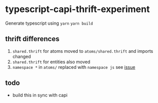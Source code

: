 # typescript-capi-thrift-experiment

Generate typescript using
`yarn`
`yarn build`

## thrift differences

1. `shared.thrift` for atoms moved to `atoms/shared.thrift` and imports changed
2. `shared.thrift` for entities also moved
3. `namespace *` in `atoms/` replaced with `namespace js` see [issue](https://github.com/creditkarma/thrift-typescript/issues/119)

## todo

- build this in sync with capi
